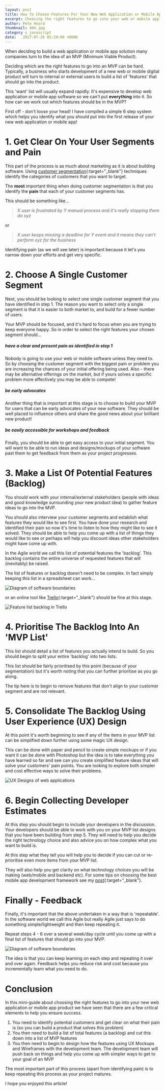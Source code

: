 ```yaml
---
layout: post
title: How To Choose Features For Your New Web Application or Mobile App MVP
excerpt: Choosing the right features to go into your web or mobile application is hard. Use this guide to help!
author: Pete Heard
thumbnail: 404.jpg
category : javascript
date:   2017-07-26 05:29:00 +0000
---
```



When deciding to build a web application or mobile app solution many companies turn to the idea of an MVP (Minimum Viable Product).

Deciding which are the right features to go into an MVP can be hard. Typically, a business who starts development of a new web or mobile digital product will turn to internal or external users to build a list of 'features' that should go into the product.

This 'want' list will usually expand rapidly. It's expensive to develop web application or mobile app software so we can't put **everything** into it. So how can we work out which features should be in the MVP?

First off - don't loose your head! I have compiled a simple 6 step system which helps you identify what you should put into the first release of your new web application or mobile app!

# 1. Get Clear On Your User Segments and Pain

This part of the process is as much about marketing as it is about building software. Using [customer segmentation](http://www.marketingdonut.co.uk/direct-marketing/your-mailing-list/the-art-of-customer-segmentation){:target="_blank"} techniques identify the categories of customers that you want to target.

The **most** important thing when doing customer segmentation is that you identify the **pain** that each of your customer segments has.

This should be something like...

>*X user is frustrated by Y manual process and it's really stopping them do xyz*

or

>*X user keeps missing a deadline for Y event and it means they can't perform xyz for the business*

Identifying pain (as we will see later) is important because it let's you narrow down your efforts and get very specific.

# 2. Choose A Single Customer Segment

Next, you should be looking to select one single customer segment that you have identified in step 1. The reason you want to select only a single segment is that it is easier to both market to, and build for a fewer number of users.

Your MVP should be focused, and it's hard to focus when you are trying to keep everyone happy. So in order to select the right features your chosen segment should...

##### have a clear and present pain as identified in step 1

Nobody is going to use your web or mobile software unless they need to. So by choosing the customer segment with the biggest pain or problem you are increasing the chances of your initial offering being used. Also - there may be alternative offerings on the market, but if yours solves a specific problem more effectively you may be able to compete!

##### be early advocates

Another thing that is important at this stage is to choose to build your MVP for users that can be early advocates of your new software. They should be well placed to influence others and share the good news about your brilliant new product!

##### be easily accessible for workshops and feedback

Finally, you should be able to get easy access to your initial segment. You will want to be able to run ideas and designs/mockups of your software past them to get feedback from them as your project progresses.

# 3. Make a List Of Potential Features (Backlog)

You should work with your internal/external stakeholders (people with ideas and good knowledge surrounding your new product idea) to gather feature ideas to go into the MVP.

You should also interview your customer segments and establish what features they would like to see first. You have done your research and identified their pain so now it's time to listen to how they might like to see it solved. They should be able to help you come up with a list of things they would like to see or perhaps will help you discount ideas other stakeholders might have come up with.

In the Agile world we call this list of potential features the 'backlog'. This backlog contains the entire universe of requested features that will (inevitably) be raised.

The list of features or backlog doesn't need to be complex. In fact simply keeping this list in a spreadsheet can work...

![Diagram of software boundaries](images/1_spreadsheet_feature_list_backlog.jpg "Diagram of software boundaries")

or an online tool like [Trello](https://trello.com/){:target="_blank"} should be fine at this stage.

![Feature list backlog in Trello](images/2_trello_feauture_list_backlog.png "Feature list backlog in Trello")

# 4. Prioritise The Backlog Into An 'MVP List'

This list should detail a list of features you actually intend to build. So you should begin to split your entire 'backlog' into two lists.

This list should be fairly prioritised by this point (because of your segmentation) but it's worth noting that you can further prioritise as you go along.

The tip here is to begin to remove features that don't align to your customer segment and are not relevant.

# 5. Consolidate The Backlog Using User Experience (UX) Design

At this point it's worth beginning to see if any of the items in your MVP list can be simplified down further using some magic UX design.

This can be done with paper and pencil to create simple mockups or if you want it can be done with Photoshop but the idea is to take everything you have learned so far and see can you create simplified feature ideas that will solve your customers' pain points. You are looking to explore both simpler and cost effective ways to solve their problems.

![UX Designs of web applications](images/3_ux_design_mobile_app_web_application.jpg "UX Designs of web applications")

# 6. Begin Collecting Developer Estimates

At this step you should begin to include your developers in the discussion. Your developers should be able to work with you on your MVP list designs that you have been building from step 5. They will need to help you decide the right technology choice and also advice you on how complex what you want to build is.

At this step what they tell you will help you to decide if you can cut or re-prioritise even more items from your MVP list.

They will also help you get clarity on what technology choices you will be making (web/mobile and backend etc). For some tips on choosing the best mobile app development framework see my [post](how-to-choose-the-best-mobile-app-development-framework/){:target="_blank"}.

# Finally - Feedback


Finally, it's important that the above undertaken in a way that is 'repeatable'. In the software world we call this Agile but really Agile just says to do something simple/lightweight and then keep repeating it.

Repeat steps 4 - 6 over a several week/day cycle until you come up with a final list of features that should go into your MVP.

![Diagram of software boundaries](images/4_deciding_feature_list.png "Diagram of software boundaries")

The idea is that you can keep learning on each step and repeating it over and over again. Feedback helps you reduce risk and cost because you incrementally learn what you need to do.

# Conclusion

In this mini-guide about choosing the right features to go into your new web application or mobile app product we have seen that there are a few critical elements to help you ensure success.

1. You need to identify potential customers and get clear on what their pain is (so you can build a product that solves this problem)
2. You then need to build a list of total features (a backlog) and cut this down into a list of MVP features
3. You then need to begin to design how the features using UX Mockups and Wireframes with the development team. The development team will push back on things and help you come up with simpler ways to get to your goal of an MVP

The most important part of this process (apart from identifying pain) is to keep repeating this process as your project matures.

I hope you enjoyed this article!

